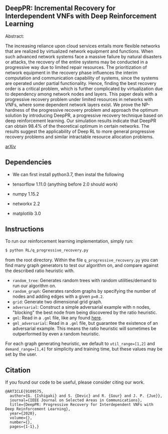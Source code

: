 ## DeepPR: Incremental Recovery for Interdependent VNFs with Deep Reinforcement Learning
Abstract: 

The increasing reliance upon cloud services entails more flexible networks that are realized by virtualized network equipment and functions. When such advanced network systems face a massive failure by natural disasters or attacks, the recovery of the entire systems may be conducted in a progressive way due to limited repair resources. The prioritization of network equipment in the recovery phase influences the interim computation and communication capability of systems, since the systems are operated under partial functionality. Hence, finding the best recovery order is a critical problem, which is further complicated by virtualization due to dependency among network nodes and layers. This paper deals with a progressive recovery problem under limited resources in networks with VNFs, where some dependent network layers exist. We prove the NP-hardness of the progressive recovery problem and approach the optimum solution by introducing DeepPR, a progressive recovery technique based on deep reinforcement learning. Our simulation results indicate that DeepPR can obtain 98.4% of the theoretical optimum in certain networks. The results suggest the applicability of Deep RL to more general progressive recovery problems and similar intractable resource allocation problems.

[arXiv](https://arxiv.org/abs/1904.11533)

## Dependencies
* We can first install python3.7, then instal the following

* tensorflow 1.11.0 (anything before 2.0 should work)
* numpy 1.15.2
* networkx 2.2
* matplotlib 3.0


## Instructions
To run our reinforcement learning implementation, simply run:

```` bash
$ python RL/q_progressive_recovery.py
````

from the root directory. Within the file `q_progressive_recovery.py` you can find
many graph generators to test our algorithm on, and compare against the described
ratio heuristic with. 

* `random_tree`: Generates random trees with random utilities/demand to run our algorithm on.
* `random_graph`: Generates random graphs by specifying the number of nodes and adding edges with 
a given `p=0.2`. 
* `grid`: Generate two dimensional grid graph.
* `adversarial`: Construct a simple adversarial example with n nodes, "blocking"
the best node from being discovered by the ratio heuristic.
* `gml`: Read in a `.gml` file, like any found [here](http://www.topology-zoo.org/dataset.html).
* `gml_adversarial`: Read in a `.gml` file, but guarantee the existence of an adversarial
example. This means the ratio heuristic will sometimes be outperformed by even a random heuristic.

For each graph generating heuristic, we default to ``util_range=[1,2]``
and ``demand_range=[1,4]`` for simplicity and training time, but these values may be set
by the user.

## Citation
If you found our code to be useful, please consider citing our work.
```
@ARTICLE{9109575,
  author={G. {Ishigaki} and S. {Devic} and R. {Gour} and J. P. {Jue}},
  journal={IEEE Journal on Selected Areas in Communications}, 
  title={DeepPR: Progressive Recovery for Interdependent VNFs with Deep Reinforcement Learning}, 
  year={2020},
  volume={},
  number={},
  pages={1-1},}
```
